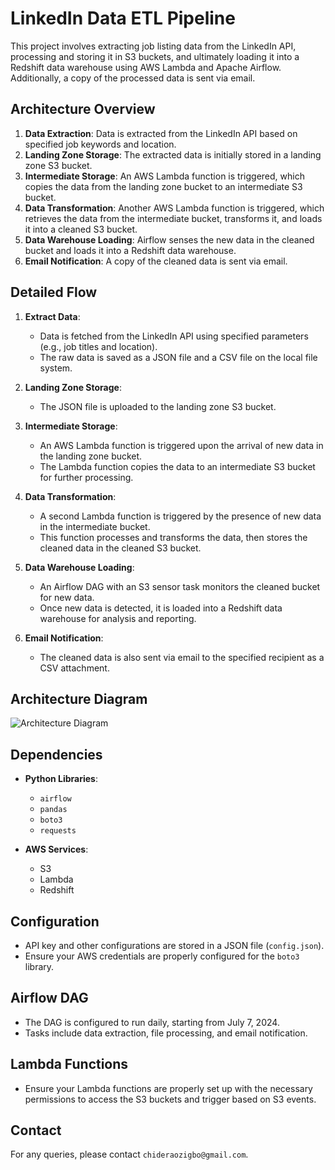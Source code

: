 # LinkedIn Data ETL Pipeline

This project involves extracting job listing data from the LinkedIn API, processing and storing it in S3 buckets, and ultimately loading it into a Redshift data warehouse using AWS Lambda and Apache Airflow. Additionally, a copy of the processed data is sent via email.

## Architecture Overview

1. **Data Extraction**: Data is extracted from the LinkedIn API based on specified job keywords and location.
2. **Landing Zone Storage**: The extracted data is initially stored in a landing zone S3 bucket.
3. **Intermediate Storage**: An AWS Lambda function is triggered, which copies the data from the landing zone bucket to an intermediate S3 bucket.
4. **Data Transformation**: Another AWS Lambda function is triggered, which retrieves the data from the intermediate bucket, transforms it, and loads it into a cleaned S3 bucket.
5. **Data Warehouse Loading**: Airflow senses the new data in the cleaned bucket and loads it into a Redshift data warehouse.
6. **Email Notification**: A copy of the cleaned data is sent via email.

## Detailed Flow

1. **Extract Data**:
    - Data is fetched from the LinkedIn API using specified parameters (e.g., job titles and location).
    - The raw data is saved as a JSON file and a CSV file on the local file system.

2. **Landing Zone Storage**:
    - The JSON file is uploaded to the landing zone S3 bucket.

3. **Intermediate Storage**:
    - An AWS Lambda function is triggered upon the arrival of new data in the landing zone bucket.
    - The Lambda function copies the data to an intermediate S3 bucket for further processing.

4. **Data Transformation**:
    - A second Lambda function is triggered by the presence of new data in the intermediate bucket.
    - This function processes and transforms the data, then stores the cleaned data in the cleaned S3 bucket.

5. **Data Warehouse Loading**:
    - An Airflow DAG with an S3 sensor task monitors the cleaned bucket for new data.
    - Once new data is detected, it is loaded into a Redshift data warehouse for analysis and reporting.

6. **Email Notification**:
    - The cleaned data is also sent via email to the specified recipient as a CSV attachment.

## Architecture Diagram

![Architecture Diagram](airflow/architecture.png)

## Dependencies

- **Python Libraries**:
    - `airflow`
    - `pandas`
    - `boto3`
    - `requests`

- **AWS Services**:
    - S3
    - Lambda
    - Redshift

## Configuration

- API key and other configurations are stored in a JSON file (`config.json`).
- Ensure your AWS credentials are properly configured for the `boto3` library.

## Airflow DAG

- The DAG is configured to run daily, starting from July 7, 2024.
- Tasks include data extraction, file processing, and email notification.

## Lambda Functions

- Ensure your Lambda functions are properly set up with the necessary permissions to access the S3 buckets and trigger based on S3 events.

## Contact

For any queries, please contact `chideraozigbo@gmail.com`.
